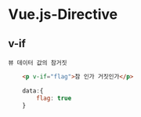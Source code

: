 # Vue.js-Directive

## v-if

    뷰 데이터 값의 참거짓   

```html
    <p v-if="flag">참 인가 거짓인가</p>
```

```javascript
    data:{
        flag: true
    }
```
